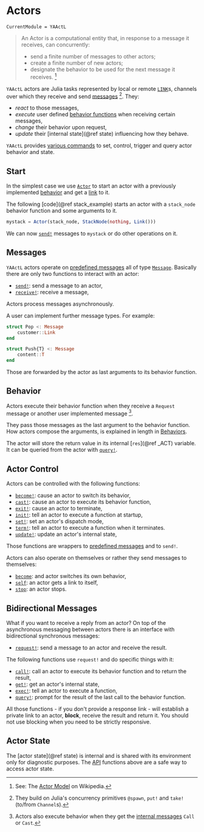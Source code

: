 # Actors

```@meta
CurrentModule = YAActL
```

> An Actor is a computational entity that, in response to a message it receives, can concurrently:
>
> - send a finite number of messages to other actors;
> - create a finite number of new actors;
> - designate the behavior to be used for the next message it receives. [^1]

`YAActL` actors are Julia tasks represented by local or remote [`LINK`](@ref)s, channels over which they receive and send [messages](messages.md) [^2]. They:

- *react* to those messages,
- *execute* user defined [behavior functions](behavior.md) when receiving certain messages,
- *change* their behavior upon request,
- *update* their [internal state](@ref state) influencing how they behave.

`YAActL` provides [various commands](api.md) to set, control, trigger and query actor behavior and state.

## Start

In the simplest case we use [`Actor`](@ref) to start an actor with a previously implemented [behavior](behavior.md) and get a [link](links.md) to it.

The following [code](@ref stack_example) starts an actor with a `stack_node` behavior function and some arguments to it.

```julia
mystack = Actor(stack_node, StackNode(nothing, Link()))
```

We can now [`send!`](@ref) messages to `mystack` or do other operations on it.

## Messages

`YAActL` actors operate on [predefined messages](messages.md) all of type [`Message`](@ref). Basically there are only two functions to interact with an actor:

- [`send!`](@ref): send a message to an actor,
- [`receive!`](@ref): receive a message,

Actors process messages asynchronously.

A user can implement further message types. For example:

```julia
struct Pop <: Message
    customer::Link
end

struct Push{T} <: Message
    content::T
end
```

Those are forwarded by the actor as last arguments to its behavior function.

## Behavior

Actors execute their behavior function when they receive a `Request` message or another user implemented message [^3].

They pass those messages as the last argument to the behavior function. How actors compose the arguments, is explained in length in [Behaviors](behavior.md).

The actor will store the return value in its internal [`res`](@ref _ACT) variable. It can be queried from the actor with [`query!`](@ref).

## Actor Control

Actors can be controlled with the following functions:

- [`become!`](@ref): cause an actor to switch its behavior,
- [`cast!`](@ref): cause an actor to execute its behavior function,
- [`exit!`](@ref): cause an actor to terminate,
- [`init!`](@ref): tell an actor to execute a function at startup,
- [`set!`](@ref): set an actor's dispatch mode,
- [`term!`](@ref): tell an actor to execute a function when it terminates.
- [`update!`](@ref): update an actor's internal state,

Those functions are wrappers to [predefined messages](messages.md) and to `send!`.

Actors can also operate on themselves or rather they send messages to themselves:

- [`become`](@ref): and actor switches its own behavior,
- [`self`](@ref): an actor gets a link to itself,
- [`stop`](@ref): an actor stops.

## Bidirectional Messages

What if you want to receive a reply from an actor? On top of the asynchronous messaging between actors there is an interface with bidirectional synchronous messages:

- [`request!`](@ref): send a message to an actor and receive the result.

The following functions use `request!` and do specific things with it:

- [`call!`](@ref): call an actor to execute its behavior function and to return the result,
- [`get!`](@ref): get an actor's internal state,
- [`exec!`](@ref): tell an actor to execute a function,
- [`query!`](@ref): prompt for the result of the last call to the behavior function.

All those functions - if you don't provide a response link - will establish a private link to an actor, **block**, receive the result and return it. You should not use blocking when you need to be strictly responsive.

## Actor State

The [actor state](@ref state) is internal and is shared with its environment only for diagnostic purposes. The [API](api.md) functions above are a safe way to access actor state.


[^1]: See: The [Actor Model](https://en.wikipedia.org/wiki/Actor_model) on Wikipedia.
[^2]: They build on Julia's concurrency primitives  `@spawn`, `put!` and `take!` (to/from `Channel`s).
[^3]: Actors also execute behavior when they get the [internal messages](messages.md) `Call` or `Cast`.
